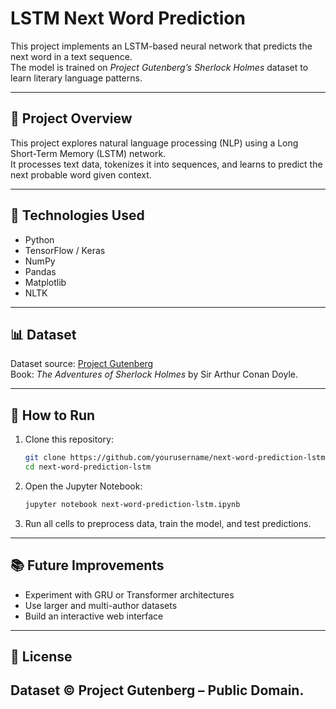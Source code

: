 # LSTM Next Word Prediction

This project implements an LSTM-based neural network that predicts the next word in a text sequence.  
The model is trained on *Project Gutenberg’s Sherlock Holmes* dataset to learn literary language patterns.

---

## 📂 Project Overview

This project explores natural language processing (NLP) using a Long Short-Term Memory (LSTM) network.  
It processes text data, tokenizes it into sequences, and learns to predict the next probable word given context.

---

## 🧰 Technologies Used

- Python  
- TensorFlow / Keras  
- NumPy  
- Pandas  
- Matplotlib  
- NLTK  

---

## 📊 Dataset

Dataset source: [Project Gutenberg](https://www.gutenberg.org/)  
Book: *The Adventures of Sherlock Holmes* by Sir Arthur Conan Doyle.

---

## 🚀 How to Run

1. Clone this repository:
   ```bash
   git clone https://github.com/yourusername/next-word-prediction-lstm.git
   cd next-word-prediction-lstm
   ```

2. Open the Jupyter Notebook:
   ```bash
   jupyter notebook next-word-prediction-lstm.ipynb
   ```

3. Run all cells to preprocess data, train the model, and test predictions.

---

## 📚 Future Improvements

- Experiment with GRU or Transformer architectures  
- Use larger and multi-author datasets  
- Build an interactive web interface  

---

## 🧾 License
Dataset © Project Gutenberg – Public Domain.
---
